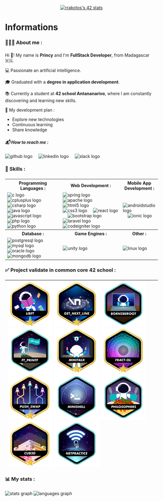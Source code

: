 <div align="center">  
    <a href="https://github.com/oakoudad/badge42"><img src="https://badge.mediaplus.ma/greenbinary/rrakotos?1337Badge=off&UM6P=off" alt="rrakotos's 42 stats" /></a>
  </div>
  
  ###
  
  <h1 align="left">Informations</h1>
  
  ###
  
  <h3 align="left">​🧑🏻‍💻​ About me :</h3>
  
  ###
  
  Hi ​👋​! My name is **Princy** and I'm **FullStack Developer**, from Madagascar ​​🇲🇬​.
  
  ​​💻 ​Passionate an artificial intelligence.
  
  ​​🎓​ Graduated with a **degree in application development**.
  
  ​​​📚​ Currently a student at **42 school Antananarivo**, where I am constantly discovering and learning new skills.
  
  ​🌱​ My development plan :
   - Explore new technologies
  - Continuous learning
  - Share knowledge
  
  ###
  
  <h5 align="left">📬 How to reach me :</h5>
  
  ###
  
  <div align="left">
    <img src="https://skillicons.dev/icons?i=github" height="40" alt="github logo"  />
    <img width="12" />
    <img src="https://cdn.jsdelivr.net/gh/devicons/devicon/icons/linkedin/linkedin-original.svg" height="40" alt="linkedin logo"  />
    <img width="12" />
    <img src="https://cdn.jsdelivr.net/gh/devicons/devicon/icons/slack/slack-original.svg" height="40" alt="slack logo"  />
  </div>
  
  ###
  
  <h3 align="left">​​​🎯​​ Skills :</h3>
  
  ###
  
  <table  >
        <tr>
            <th>Programming Languages :</th>
            <th>Web Development :</th>
            <th>Mobile App Development :</th>
        </tr>
        <tr>
            <td>
                <img src="https://cdn.jsdelivr.net/gh/devicons/devicon/icons/c/c-original.svg" height="40" alt="c logo"  />
                <img width="12" />
                <img src="https://cdn.jsdelivr.net/gh/devicons/devicon/icons/cplusplus/cplusplus-original.svg" height="40" alt="cplusplus logo"  />
                <img width="12" />
                <img src="https://cdn.jsdelivr.net/gh/devicons/devicon/icons/csharp/csharp-original.svg" height="40" alt="csharp logo"  />
                <img width="12" />
                <img src="https://cdn.jsdelivr.net/gh/devicons/devicon/icons/java/java-original.svg" height="40" alt="java logo"  />
                <img width="12" />
                <img src="https://cdn.jsdelivr.net/gh/devicons/devicon/icons/javascript/javascript-original.svg" height="40" alt="javascript logo"  />
                <img width="12" />
                <img src="https://cdn.jsdelivr.net/gh/devicons/devicon/icons/php/php-original.svg" height="40" alt="php logo"  />
                <img width="12" />
                <img src="https://cdn.jsdelivr.net/gh/devicons/devicon/icons/python/python-original.svg" height="40" alt="python logo"  />
            </td>
            <td>
                <img src="https://cdn.jsdelivr.net/gh/devicons/devicon/icons/spring/spring-original.svg" height="40" alt="spring logo"  />
                <img width="12" />
                <img src="https://cdn.jsdelivr.net/gh/devicons/devicon/icons/apache/apache-original.svg" height="40" alt="apache logo"  />
                <img src="https://cdn.jsdelivr.net/gh/devicons/devicon/icons/html5/html5-original.svg" height="40" alt="html5 logo"  />
                <img width="12" />
                <img src="https://cdn.jsdelivr.net/gh/devicons/devicon/icons/css3/css3-original.svg" height="40" alt="css3 logo"  />
                <img width="12" />
                <img src="https://cdn.jsdelivr.net/gh/devicons/devicon/icons/react/react-original.svg" height="40" alt="react logo"  />
                <img width="12" />
                <img src="https://cdn.jsdelivr.net/gh/devicons/devicon/icons/bootstrap/bootstrap-original.svg" height="40" alt="bootstrap logo"  />
                 <img src="https://cdn.jsdelivr.net/gh/devicons/devicon/icons/laravel/laravel-original.svg" height="40" alt="laravel logo"  />
                <img width="12" />
                <img src="https://cdn.jsdelivr.net/gh/devicons/devicon/icons/codeigniter/codeigniter-plain.svg" height="40" alt="codeigniter logo"  />
            </td>
            <td>
                <img src="https://cdn.jsdelivr.net/gh/devicons/devicon/icons/androidstudio/androidstudio-original.svg" height="40" alt="androidstudio logo"  />
                <img width="12" />
                <img src="https://cdn.simpleicons.org/ionic/3880FF" height="40" alt="ionic logo"  />
            </td>
        </tr>
        <tr>
            <th>Database :</th>
            <th>Game Engines :</th>
            <th>Other :</th>
        </tr>
        <tr>
            <td>
                <img src="https://cdn.jsdelivr.net/gh/devicons/devicon/icons/postgresql/postgresql-original.svg" height="40" alt="postgresql logo"  />
                <img width="12" />
                <img src="https://cdn.jsdelivr.net/gh/devicons/devicon/icons/mysql/mysql-original.svg" height="40" alt="mysql logo"  />
                <img width="12" />
                <img src="https://cdn.jsdelivr.net/gh/devicons/devicon/icons/oracle/oracle-original.svg" height="40" alt="oracle logo"  />
                <img width="12" />
                <img src="https://cdn.jsdelivr.net/gh/devicons/devicon/icons/mongodb/mongodb-original.svg" height="40" alt="mongodb logo"  />
            </td>
            <td>
                <img src="https://cdn.simpleicons.org/unity/FFFFFF" height="40" alt="unity logo"  />
            </td>
            <td>
                <img src="https://cdn.jsdelivr.net/gh/devicons/devicon/icons/linux/linux-original.svg" height="40" alt="linux logo"  />
            </td>
        </tr>
    </table>
  
  
  ###
  
  <h3 align="left">✅​ Project validate in common core 42 school :</h3>
  
  ###
  
  
  | ![libft-bonus](./badges/libftm.png) ![get_next_line-bonus](./badges/get_next_linem.png) ![born2beroot](./badges/born2beroote.png) ![ft_printf](./badges/ft_printfe.png)  ![minitalk-bonus](./badges/minitalkm.png) ![fractol-bonus](./badges/fract-olm.png) ![push_swap-bonus](./badges/push_swapm.png) ![minishell](./badges/minishelle.png) ![philosophers](./badges/philosopherse.png) ![cub3d](./badges/cub3dm.png) ![netpractice](./badges/netpracticee.png)  |
  | :------------  |
  ###
  
  <h3 align="left">📊​ My stats :</h3>
  
  ###
  
  <div align="left">
    <img src="https://github-readme-stats.vercel.app/api?username=PrincyRaks&hide_title=false&hide_rank=false&show_icons=true&include_all_commits=true&count_private=true&disable_animations=false&theme=algolia&locale=en&hide_border=false&order=1" height="170" alt="stats graph"  />
    <img src="https://github-readme-stats.vercel.app/api/top-langs?username=PrincyRaks&locale=en&hide_title=false&layout=compact&card_width=320&langs_count=5&theme=algolia&hide_border=false&order=2" height="170" alt="languages graph"  />
  </div>
  
